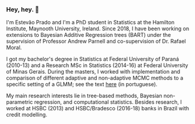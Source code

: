 ### Hey, hey. 👋

I'm Estevão Prado and I'm a PhD student in Statistics at the Hamilton Institute, Maynooth University, Ireland. Since 2018, I have been working on extensions to Bayesian Additive Regression trees (BART) under the supervision of Professor Andrew Parnell and co-supervision of Dr. Rafael Moral.

I got my bachelor's degree in Statistics at Federal University of Paraná (2010-13) and a Research MSc in Statistics (2014-16) at Federal University of Minas Gerais. During the masters, I worked with implementation and comparison of different adaptive and non-adaptive MCMC methods to a specific setting of a GLMM; see the text [here](https://repositorio.ufmg.br/bitstream/1843/BUBD-A9ZGXY/1/principal.pdf) (in portuguese).

My main research interests lie in tree-based methods, Bayesian non-parametric regression, and computational statistics. Besides research, I worked at HSBC (2013) and HSBC/Bradesco (2016-18) banks in Brazil with credit modelling. 

<!--
bla bla bla
-->
